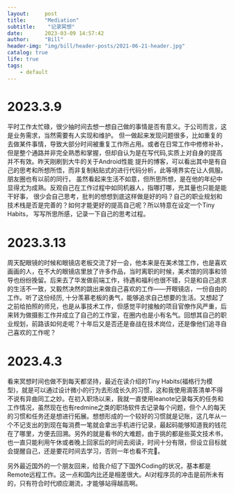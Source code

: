 ```yaml
---
layout:     post
title:      "Mediation"
subtitle:    "记录冥想"
date:       2023-03-09 14:57:42
author:     "Bill"
header-img: "img/bill/header-posts/2021-06-21-header.jpg"
catalog: true
life: true
tags:
    - default
---
```



# 2023.3.9

平时工作太忙碌，很少抽时间去想一想自己做的事情是否有意义。于公司而言，这是业务需求，当然需要有人实现和维护。
但一做起来发现问题很多，比如重复的去做某件事情，导致大部分时间被重复工作所占用。或者在日常工作中修修补补，
但是整个通路并非完全熟悉和掌握，但却自认为是在写代码,实质上对自身的提高并不有效。昨天刚刷到大牛的关于Android性能
提升的博客，可以看出其中是有自己的思考和所想所悟，而非复制粘贴式的进行代码分析，此等境界实在让人佩服。朋友圈也有以前的同行，
虽然看起来生活不如意，但所思所想，是在他的年纪中显得尤为成熟。反观自己在工作过程中如同机器人，指哪打哪，充其量也只能是能干好事，
很少会自己思考，批判的想想到底这样做是好的吗？自己的职业规划和技术栈是否是完善的？如何才能更好的提高自己呢？所以特意在设定一个Tiny Habits，
写写所思所感，记录一下自己的思考过程。

# 2023.3.13

周天配眼镜的时候和眼镜店老板交流了好一会，他本来是在美术馆工作，也是喜欢画画的人，在不大的眼镜店里放了许多作品，当时离职的时候，美术馆的同事和领导也纷纷挽留。后来去了华发做前端工作，待遇和福利也很不错，只是和自己追求的生活不一致，又毅然决然的跳出来做自己喜欢的工作——开眼镜店，一份自由的工作。听了这份经历, 十分羡慕老板的勇气，能够追求自己想要的生活。又想起了之前给拍照的师兄，也是从事技术工作，但感觉平时接触的项目官僚作风严重，后来转为做摄影工作并成立了自己的工作室，在圈内也是小有名气。回想其自己的职业规划，前路该如何走呢？十年后又是否还是奋战在技术岗位，还是像他们追寻自己喜欢的工作呢？

# 2023.4.3

看来冥想时间也做不到每天都坚持，最近在读介绍的Tiny Habits(福格行为模型)，就是可以通过设计微小的行为去形成长久的习惯，这和我使用滴答清单不得不说有异曲同工之妙。在初入职场以来，我就一直使用leanote记录每天的任务和工作情况，虽然现在也有redmine之类的职场软件去记录每个问题，但个人的每天的习惯和任务还是想进行拓展。想想形成的一个较好的习惯就是记账，这几年从一个不记支出的到现在每消费一笔就会拿出手机进行记录，最起码能够知道我的钱花在了哪里，方便去回溯。另外的就是看书的大难题，由于挑的都是些英文技术书，也一直只能利用午休或者晚上回家后的时间去阅读，时间十分有限，但设立目标就会提醒自己，还是要花时间去学习，否则一年也看不完🤣。

另外最近国外的一个朋友回来，给我介绍了下国外Coding的状况，基本都是Remote远程工作。这一点和国内比还是相差很大。AI对程序员的冲击是前所未有的，只有符合时代顺应潮流，才能够站得越高啊。
